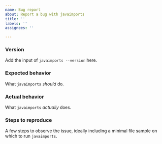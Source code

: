 ```yaml
---
name: Bug report
about: Report a bug with javaimports
title: ''
labels: ''
assignees: ''

---
```


### Version

Add the input of `javaimports --version` here.

### Expected behavior

What `javaimports` _should_ do.

### Actual behavior

What `javaimports` _actually_ does.

### Steps to reproduce

A few steps to observe the issue, ideally including a minimal file sample on which to run `javaimports`.
